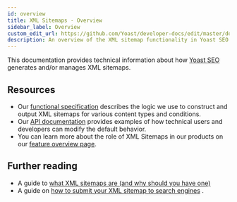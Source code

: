 ```yaml
---
id: overview
title: XML Sitemaps - Overview
sidebar_label: Overview
custom_edit_url: https://github.com/Yoast/developer-docs/edit/master/docs/features/xml-sitemaps/overview.md
description: An overview of the XML sitemap functionality in Yoast SEO
---
```

This documentation provides technical information about how [Yoast SEO](https://yoast.com/wordpress/plugins/seo/) generates and/or manages XML sitemaps.

## Resources
* Our [functional specification](functional-specification.md) describes the logic we use to construct and output XML sitemaps for various content types and conditions.
* Our [API documentation](api.md) provides examples of how technical users and developers can modify the default behavior.
* You can learn more about the role of XML Sitemaps in our products on our [feature overview page](https://yoast.com/wordpress/plugins/seo/xml-sitemaps/).

## Further reading
* A guide to [what XML sitemaps are (and why should you have one)](https://yoast.com/what-is-an-xml-sitemap-and-why-should-you-have-one/)
* A guide on [how to submit your XML sitemap to search engines](https://kb.yoast.com/kb/submit-sitemap-search-engines/) .
